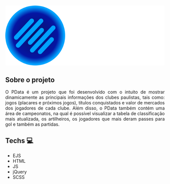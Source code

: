 ![to do](/public/assets/logo-xl.svg "Logo PData")

## Sobre o projeto

<div align='justify'>
O PData é um projeto que foi desenvolvido com o intuito de mostrar dinamicamente as principais informações dos clubes paulistas, tais como: jogos (placares e próximos jogos), títulos conquistados e valor de mercados dos jogadores de cada clube. Além disso, o PData também contém uma área de campeonatos, na qual é possível visualizar a tabela de classificação mais atualizada, os artilheiros, os jogadores que mais deram passes para gol e também as partidas.
</div>

## Techs :computer:

* EJS
* HTML
* JS
* jQuery
* SCSS
